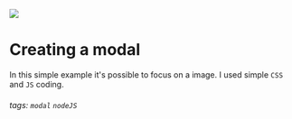 ![](https://i.imgur.com/i0hrOt1.png)

# Creating a modal

In this simple example it's possible to focus on a image. I used simple `CSS` and `JS` coding.

###### tags: `modal` `nodeJS`
